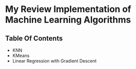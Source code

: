 # My Review Implementation of Machine Learning Algorithms

## Table Of Contents

- KNN
- KMeans
- Linear Regression with Gradient Descent
